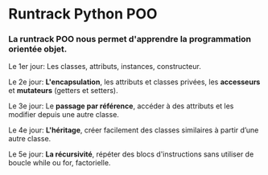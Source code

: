 # Runtrack Python POO

### La runtrack POO nous permet d'apprendre la programmation orientée objet.

Le 1er jour: Les classes, attributs, instances, constructeur. 

Le 2e jour: <b>L'encapsulation</b>, les attributs et classes privées, les <b>accesseurs</b> et <b>mutateurs</b> (getters et setters).

Le 3e jour: Le <b>passage par référence</b>, accéder à des attributs et les modifier depuis une autre classe.

Le 4e jour: <b>L'héritage</b>, créer facilement des classes similaires à partir d’une autre classe.

Le 5e jour: <b>La récursivité</b>, répéter des blocs d'instructions sans utiliser de boucle while ou for, factorielle.
